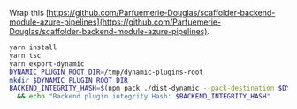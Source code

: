
Wrap this 
[https://github.com/Parfuemerie-Douglas/scaffolder-backend-module-azure-pipelines](https://github.com/Parfuemerie-Douglas/scaffolder-backend-module-azure-pipelines).

```bash
yarn install
yarn tsc
yarn export-dynamic
DYNAMIC_PLUGIN_ROOT_DIR=/tmp/dynamic-plugins-root 
mkdir $DYNAMIC_PLUGIN_ROOT_DIR
BACKEND_INTEGRITY_HASH=$(npm pack ./dist-dynamic --pack-destination $DYNAMIC_PLUGIN_ROOT_DIR --json | jq -r '.[0].integrity')  \
  && echo "Backend plugin integrity Hash: $BACKEND_INTEGRITY_HASH"
```
